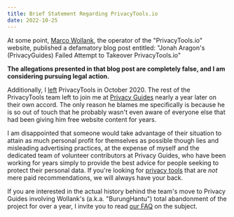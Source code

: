 ```yaml
---
title: Brief Statement Regarding PrivacyTools.io
date: 2022-10-25
---
```


At some point, [Marco Wollank](https://www.privacyguides.org/about/privacytools/), the operator of the "PrivacyTools.io" website, published a defamatory blog post entitled: "Jonah Aragon's (PrivacyGuides) Failed Attempt to Takeover PrivacyTools.io"

**The allegations presented in that blog post are completely false, and I am considering pursuing legal action.**

Additionally, I [left](https://web.archive.org/web/20210306080216/https://blog.privacytools.io/blacklight447-taking-over/) PrivacyTools in October 2020. The rest of the PrivacyTools team left to join me at [Privacy Guides](https://www.privacyguides.org) nearly a year later on their own accord. The only reason he blames me specifically is because he is so out of touch that he probably wasn't even aware of everyone else that had been giving him free website content for years.

I am disappointed that someone would take advantage of their situation to attain as much personal profit for themselves as possible though lies and misleading advertising practices, at the expense of myself and the dedicated team of volunteer contributors at Privacy Guides, who have been working for years simply to provide the best advice for people seeking to protect their personal data. If you're looking for [privacy tools](https://www.privacyguides.org/tools/) that are *not* mere paid recommendations, we will always have your back.

If you are interested in the actual history behind the team's move to Privacy Guides involving Wollank's (a.k.a. "BurungHantu") total abandonment of the project for over a year, I invite you to read [our FAQ](https://www.privacyguides.org/en/about/privacytools/) on the subject.
